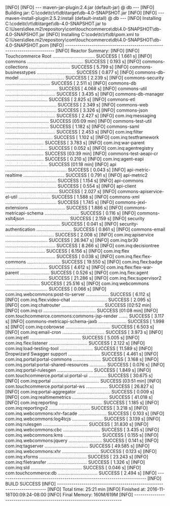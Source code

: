 
[INFO]
[INFO] --- maven-jar-plugin:2.4:jar (default-jar) @ db ---
[INFO] Building jar: C:\code\tc\rt\db\target\db-4.0-SNAPSHOT.jar
[INFO]
[INFO] --- maven-install-plugin:2.5.2:install (default-install) @ db ---
[INFO] Installing C:\code\tc\rt\db\target\db-4.0-SNAPSHOT.jar to C:\Users\dlee\.m2\repository\com\touchcommerce\db\4.0-SNAPSHOT\db-4.0-SNAPSHOT.jar
[INFO] Installing C:\code\tc\rt\db\pom.xml to C:\Users\dlee\.m2\repository\com\touchcommerce\db\4.0-SNAPSHOT\db-4.0-SNAPSHOT.pom
[INFO] ------------------------------------------------------------------------
[INFO] Reactor Summary:
[INFO]
[INFO] Touchcommerce Root ................................. SUCCESS [  1.661 s]
[INFO] commons ............................................ SUCCESS [  0.193 s]
[INFO] commons-collections ................................ SUCCESS [  5.799 s]
[INFO] commons-businesstypes .............................. SUCCESS [  0.877 s]
[INFO] commons-db-model ................................... SUCCESS [  2.239 s]
[INFO] commons-security ................................... SUCCESS [  2.511 s]
[INFO] commons-db ......................................... SUCCESS [  4.068 s]
[INFO] commons-util ....................................... SUCCESS [  3.435 s]
[INFO] commons-db-manager ................................. SUCCESS [  2.825 s]
[INFO] commons-etl ........................................ SUCCESS [  2.349 s]
[INFO] commons-web ........................................ SUCCESS [  3.326 s]
[INFO] commons-json ....................................... SUCCESS [  2.427 s]
[INFO] com.inq:messaging .................................. SUCCESS [05:09 min]
[INFO] commons-test-util .................................. SUCCESS [  1.182 s]
[INFO] commons-saml ....................................... SUCCESS [  2.453 s]
[INFO] com.inq:filter ..................................... SUCCESS [  1.102 s]
[INFO] com.inq:testframework .............................. SUCCESS [  3.783 s]
[INFO] com.inq:war-parent ................................. SUCCESS [  0.052 s]
[INFO] com.inq:agentregistry .............................. SUCCESS [03:39 min]
[INFO] commons-test-aeapi-cr .............................. SUCCESS [  0.210 s]
[INFO] com.inq:agent-eapi ................................. SUCCESS [01:18 min]
[INFO] api ................................................ SUCCESS [  0.043 s]
[INFO] api-metric-realtime ................................ SUCCESS [  0.791 s]
[INFO] api-metric2 ........................................ SUCCESS [  1.154 s]
[INFO] api-commons ........................................ SUCCESS [  0.554 s]
[INFO] api-client ......................................... SUCCESS [  2.027 s]
[INFO] commons-apiservice-el-util ......................... SUCCESS [  1.588 s]
[INFO] commons-xml ........................................ SUCCESS [  1.745 s]
[INFO] commons-jexl-extensions ............................ SUCCESS [  1.886 s]
[INFO] commons-metricapi-schema ........................... SUCCESS [  0.116 s]
[INFO] commons-xslt4json .................................. SUCCESS [  2.159 s]
[INFO] security ........................................... SUCCESS [  0.041 s]
[INFO] security-authentication ............................ SUCCESS [  0.861 s]
[INFO] commons-email ...................................... SUCCESS [  2.008 s]
[INFO] com.inq:apiservice ................................. SUCCESS [ 26.947 s]
[INFO] com.inq:br30 ....................................... SUCCESS [  8.266 s]
[INFO] com.inq:decisiontree ............................... SUCCESS [  6.156 s]
[INFO] com.inq:flex ....................................... SUCCESS [  0.038 s]
[INFO] com.inq.flex:flex-commons .......................... SUCCESS [ 19.550 s]
[INFO] com.inq.flex:badge ................................. SUCCESS [  4.612 s]
[INFO] com.inq.flex:flex-war-parent ....................... SUCCESS [  0.526 s]
[INFO] com.inq.flex:agent ................................. SUCCESS [ 21.286 s]
[INFO] com.inq.flex:supervisor2 ........................... SUCCESS [ 25.516 s]
[INFO] com.inq:webcommons ................................. SUCCESS [  0.066 s]
[INFO] com.inq.webcommons:post-to-server .................. SUCCESS [  6.112 s]
[INFO] com.inq.flex:video-chat ............................ SUCCESS [  2.095 s]
[INFO] com.inq:chatrouter ................................. SUCCESS [02:52 min]
[INFO] com.inq:ci ......................................... SUCCESS [01:08 min]
[INFO] com.touchcommerce.commons:commons-jsp-render ....... SUCCESS [  3.117 s]
[INFO] commons-metricapi-schema-jaxb ...................... SUCCESS [  1.998 s]
[INFO] com.inq:cobrowse ................................... SUCCESS [  6.503 s]
[INFO] com.inq:email-cron ................................. SUCCESS [  3.973 s]
[INFO] com.inq:etl ........................................ SUCCESS [  5.005 s]
[INFO] com.inq.flex:listener .............................. SUCCESS [  2.122 s]
[INFO] com.inq:load-testing-tool .......................... SUCCESS [ 11.589 s]
[INFO] Dropwizard Swagger support ......................... SUCCESS [  4.461 s]
[INFO] com.inq.portal:portal-commons ...................... SUCCESS [  3.168 s]
[INFO] com.inq.portal:portal-shared-resources ............. SUCCESS [  0.076 s]
[INFO] com.inq:portal-rulesgen ............................ SUCCESS [  1.849 s]
[INFO] com.touchcommerce.portal.ui:portal-ui .............. SUCCESS [ 30.675 s]
[INFO] com.inq:portal ..................................... SUCCESS [03:51 min]
[INFO] com.touchcommerce.portal:portal-ws ................. SUCCESS [ 26.827 s]
[INFO] com.inq:portal-aggregator .......................... SUCCESS [  0.009 s]
[INFO] com.inq:realtimemetrics ............................ SUCCESS [ 41.018 s]
[INFO] com.inq:reporting .................................. SUCCESS [  1.185 s]
[INFO] com.inq:reportingv2 ................................ SUCCESS [  3.218 s]
[INFO] com.inq.webcommons:xhr-facade ...................... SUCCESS [  0.103 s]
[INFO] com.inq.webcommons:log4tcjs ........................ SUCCESS [  3.139 s]
[INFO] com.inq:rulesgen ................................... SUCCESS [ 31.830 s]
[INFO] com.inq.webcommons:cbc ............................. SUCCESS [  3.435 s]
[INFO] com.inq.webcommons:kms ............................. SUCCESS [  0.155 s]
[INFO] com.inq.webcommons:jquery .......................... SUCCESS [  0.141 s]
[INFO] com.inq:tagserver .................................. SUCCESS [ 49.585 s]
[INFO] com.inq.webcommons:xhr ............................. SUCCESS [  0.123 s]
[INFO] com.inq:xforms ..................................... SUCCESS [ 23.243 s]
[INFO] com.inq:filetransfer ............................... SUCCESS [  1.326 s]
[INFO] com.inq:sld ........................................ SUCCESS [  0.046 s]
[INFO] com.touchcommerce:db ............................... SUCCESS [  2.494 s]
[INFO] ------------------------------------------------------------------------
[INFO] BUILD SUCCESS
[INFO] ------------------------------------------------------------------------
[INFO] Total time: 25:21 min
[INFO] Finished at: 2016-11-18T00:09:24-08:00
[INFO] Final Memory: 160M/619M
[INFO] ------------------------------------------------------------------------
